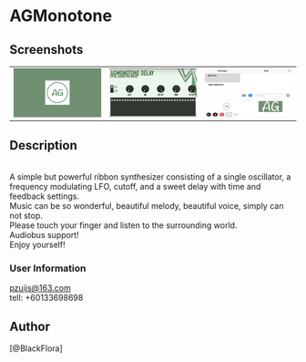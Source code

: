 # AGMonotone



## Screenshots

<table align="center" border="0">

<tr>
<td> <img src="https://raw.githubusercontent.com/BlackFlora/AGMonotone/master/IMG/0001.png"> </td>
<td> <img src="https://raw.githubusercontent.com/BlackFlora/AGMonotone/master/IMG/0002.png"> </td>
<td> <img src="https://raw.githubusercontent.com/BlackFlora/AGMonotone/master/IMG/0003.png"> </td>
</tr>

<tr>

</tr>


</table>

## Description
<br>
A simple but powerful ribbon synthesizer consisting of a single oscillator, a frequency modulating LFO, cutoff, and a sweet delay with time and feedback settings.
<br>
Music can be so wonderful, beautiful melody, beautiful voice, simply can not stop.
<br>
Please touch your finger and listen to the surrounding world.
<br>
Audiobus support!
<br>
Enjoy yourself!
<br>


### User Information
pzuijs@163.com
<br>
tell: +60133698698



## Author

[@BlackFlora]


